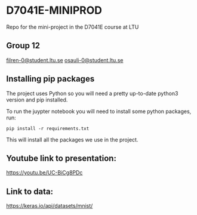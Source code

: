 # D7041E-MINIPROD
Repo for the mini-project in the D7041E course at LTU

## Group 12
  filren-0@student.ltu.se
  osauli-0@student.ltu.se

## Installing pip packages
The project uses Python so you will need a pretty up-to-date python3 version and pip installed.


To run the juypter notebook you will need to install some python packages, run:
```
pip install -r requirements.txt
```
This will install all the packages we use in the project.

## Youtube link to presentation: 
https://youtu.be/UC-BiCg8PDc
## Link to data: 
https://keras.io/api/datasets/mnist/
